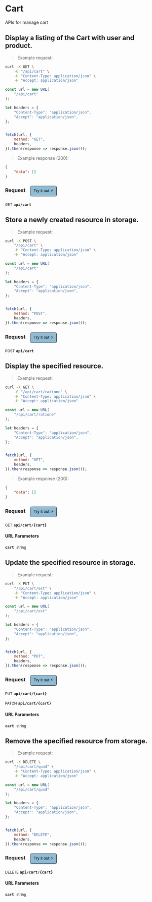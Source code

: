 # Cart

APIs for manage cart

## Display a listing of the Cart with user and product.




> Example request:

```bash
curl -X GET \
    -G "/api/cart" \
    -H "Content-Type: application/json" \
    -H "Accept: application/json"
```

```javascript
const url = new URL(
    "/api/cart"
);

let headers = {
    "Content-Type": "application/json",
    "Accept": "application/json",
};


fetch(url, {
    method: "GET",
    headers,
}).then(response => response.json());
```


> Example response (200):

```json
{
    "data": []
}
```
<div id="execution-results-GETapi-cart" hidden>
    <blockquote>Received response<span id="execution-response-status-GETapi-cart"></span>:</blockquote>
    <pre class="json"><code id="execution-response-content-GETapi-cart"></code></pre>
</div>
<div id="execution-error-GETapi-cart" hidden>
    <blockquote>Request failed with error:</blockquote>
    <pre><code id="execution-error-message-GETapi-cart"></code></pre>
</div>
<form id="form-GETapi-cart" data-method="GET" data-path="api/cart" data-authed="0" data-hasfiles="0" data-headers='{"Content-Type":"application\/json","Accept":"application\/json"}' onsubmit="event.preventDefault(); executeTryOut('GETapi-cart', this);">
<h3>
    Request&nbsp;&nbsp;&nbsp;
        <button type="button" style="background-color: #8fbcd4; padding: 5px 10px; border-radius: 5px; border-width: thin;" id="btn-tryout-GETapi-cart" onclick="tryItOut('GETapi-cart');">Try it out ⚡</button>
    <button type="button" style="background-color: #c97a7e; padding: 5px 10px; border-radius: 5px; border-width: thin;" id="btn-canceltryout-GETapi-cart" onclick="cancelTryOut('GETapi-cart');" hidden>Cancel</button>&nbsp;&nbsp;
    <button type="submit" style="background-color: #6ac174; padding: 5px 10px; border-radius: 5px; border-width: thin;" id="btn-executetryout-GETapi-cart" hidden>Send Request 💥</button>
    </h3>
<p>
<small class="badge badge-green">GET</small>
 <b><code>api/cart</code></b>
</p>
</form>


## Store a newly created resource in storage.




> Example request:

```bash
curl -X POST \
    "/api/cart" \
    -H "Content-Type: application/json" \
    -H "Accept: application/json"
```

```javascript
const url = new URL(
    "/api/cart"
);

let headers = {
    "Content-Type": "application/json",
    "Accept": "application/json",
};


fetch(url, {
    method: "POST",
    headers,
}).then(response => response.json());
```


<div id="execution-results-POSTapi-cart" hidden>
    <blockquote>Received response<span id="execution-response-status-POSTapi-cart"></span>:</blockquote>
    <pre class="json"><code id="execution-response-content-POSTapi-cart"></code></pre>
</div>
<div id="execution-error-POSTapi-cart" hidden>
    <blockquote>Request failed with error:</blockquote>
    <pre><code id="execution-error-message-POSTapi-cart"></code></pre>
</div>
<form id="form-POSTapi-cart" data-method="POST" data-path="api/cart" data-authed="0" data-hasfiles="0" data-headers='{"Content-Type":"application\/json","Accept":"application\/json"}' onsubmit="event.preventDefault(); executeTryOut('POSTapi-cart', this);">
<h3>
    Request&nbsp;&nbsp;&nbsp;
        <button type="button" style="background-color: #8fbcd4; padding: 5px 10px; border-radius: 5px; border-width: thin;" id="btn-tryout-POSTapi-cart" onclick="tryItOut('POSTapi-cart');">Try it out ⚡</button>
    <button type="button" style="background-color: #c97a7e; padding: 5px 10px; border-radius: 5px; border-width: thin;" id="btn-canceltryout-POSTapi-cart" onclick="cancelTryOut('POSTapi-cart');" hidden>Cancel</button>&nbsp;&nbsp;
    <button type="submit" style="background-color: #6ac174; padding: 5px 10px; border-radius: 5px; border-width: thin;" id="btn-executetryout-POSTapi-cart" hidden>Send Request 💥</button>
    </h3>
<p>
<small class="badge badge-black">POST</small>
 <b><code>api/cart</code></b>
</p>
</form>


## Display the specified resource.




> Example request:

```bash
curl -X GET \
    -G "/api/cart/ratione" \
    -H "Content-Type: application/json" \
    -H "Accept: application/json"
```

```javascript
const url = new URL(
    "/api/cart/ratione"
);

let headers = {
    "Content-Type": "application/json",
    "Accept": "application/json",
};


fetch(url, {
    method: "GET",
    headers,
}).then(response => response.json());
```


> Example response (200):

```json
{
    "data": []
}
```
<div id="execution-results-GETapi-cart--cart-" hidden>
    <blockquote>Received response<span id="execution-response-status-GETapi-cart--cart-"></span>:</blockquote>
    <pre class="json"><code id="execution-response-content-GETapi-cart--cart-"></code></pre>
</div>
<div id="execution-error-GETapi-cart--cart-" hidden>
    <blockquote>Request failed with error:</blockquote>
    <pre><code id="execution-error-message-GETapi-cart--cart-"></code></pre>
</div>
<form id="form-GETapi-cart--cart-" data-method="GET" data-path="api/cart/{cart}" data-authed="0" data-hasfiles="0" data-headers='{"Content-Type":"application\/json","Accept":"application\/json"}' onsubmit="event.preventDefault(); executeTryOut('GETapi-cart--cart-', this);">
<h3>
    Request&nbsp;&nbsp;&nbsp;
        <button type="button" style="background-color: #8fbcd4; padding: 5px 10px; border-radius: 5px; border-width: thin;" id="btn-tryout-GETapi-cart--cart-" onclick="tryItOut('GETapi-cart--cart-');">Try it out ⚡</button>
    <button type="button" style="background-color: #c97a7e; padding: 5px 10px; border-radius: 5px; border-width: thin;" id="btn-canceltryout-GETapi-cart--cart-" onclick="cancelTryOut('GETapi-cart--cart-');" hidden>Cancel</button>&nbsp;&nbsp;
    <button type="submit" style="background-color: #6ac174; padding: 5px 10px; border-radius: 5px; border-width: thin;" id="btn-executetryout-GETapi-cart--cart-" hidden>Send Request 💥</button>
    </h3>
<p>
<small class="badge badge-green">GET</small>
 <b><code>api/cart/{cart}</code></b>
</p>
<h4 class="fancy-heading-panel"><b>URL Parameters</b></h4>
<p>
<b><code>cart</code></b>&nbsp;&nbsp;<small>string</small>  &nbsp;
<input type="text" name="cart" data-endpoint="GETapi-cart--cart-" data-component="url" required  hidden>
<br>
</p>
</form>


## Update the specified resource in storage.




> Example request:

```bash
curl -X PUT \
    "/api/cart/est" \
    -H "Content-Type: application/json" \
    -H "Accept: application/json"
```

```javascript
const url = new URL(
    "/api/cart/est"
);

let headers = {
    "Content-Type": "application/json",
    "Accept": "application/json",
};


fetch(url, {
    method: "PUT",
    headers,
}).then(response => response.json());
```


<div id="execution-results-PUTapi-cart--cart-" hidden>
    <blockquote>Received response<span id="execution-response-status-PUTapi-cart--cart-"></span>:</blockquote>
    <pre class="json"><code id="execution-response-content-PUTapi-cart--cart-"></code></pre>
</div>
<div id="execution-error-PUTapi-cart--cart-" hidden>
    <blockquote>Request failed with error:</blockquote>
    <pre><code id="execution-error-message-PUTapi-cart--cart-"></code></pre>
</div>
<form id="form-PUTapi-cart--cart-" data-method="PUT" data-path="api/cart/{cart}" data-authed="0" data-hasfiles="0" data-headers='{"Content-Type":"application\/json","Accept":"application\/json"}' onsubmit="event.preventDefault(); executeTryOut('PUTapi-cart--cart-', this);">
<h3>
    Request&nbsp;&nbsp;&nbsp;
        <button type="button" style="background-color: #8fbcd4; padding: 5px 10px; border-radius: 5px; border-width: thin;" id="btn-tryout-PUTapi-cart--cart-" onclick="tryItOut('PUTapi-cart--cart-');">Try it out ⚡</button>
    <button type="button" style="background-color: #c97a7e; padding: 5px 10px; border-radius: 5px; border-width: thin;" id="btn-canceltryout-PUTapi-cart--cart-" onclick="cancelTryOut('PUTapi-cart--cart-');" hidden>Cancel</button>&nbsp;&nbsp;
    <button type="submit" style="background-color: #6ac174; padding: 5px 10px; border-radius: 5px; border-width: thin;" id="btn-executetryout-PUTapi-cart--cart-" hidden>Send Request 💥</button>
    </h3>
<p>
<small class="badge badge-darkblue">PUT</small>
 <b><code>api/cart/{cart}</code></b>
</p>
<p>
<small class="badge badge-purple">PATCH</small>
 <b><code>api/cart/{cart}</code></b>
</p>
<h4 class="fancy-heading-panel"><b>URL Parameters</b></h4>
<p>
<b><code>cart</code></b>&nbsp;&nbsp;<small>string</small>  &nbsp;
<input type="text" name="cart" data-endpoint="PUTapi-cart--cart-" data-component="url" required  hidden>
<br>
</p>
</form>


## Remove the specified resource from storage.




> Example request:

```bash
curl -X DELETE \
    "/api/cart/quod" \
    -H "Content-Type: application/json" \
    -H "Accept: application/json"
```

```javascript
const url = new URL(
    "/api/cart/quod"
);

let headers = {
    "Content-Type": "application/json",
    "Accept": "application/json",
};


fetch(url, {
    method: "DELETE",
    headers,
}).then(response => response.json());
```


<div id="execution-results-DELETEapi-cart--cart-" hidden>
    <blockquote>Received response<span id="execution-response-status-DELETEapi-cart--cart-"></span>:</blockquote>
    <pre class="json"><code id="execution-response-content-DELETEapi-cart--cart-"></code></pre>
</div>
<div id="execution-error-DELETEapi-cart--cart-" hidden>
    <blockquote>Request failed with error:</blockquote>
    <pre><code id="execution-error-message-DELETEapi-cart--cart-"></code></pre>
</div>
<form id="form-DELETEapi-cart--cart-" data-method="DELETE" data-path="api/cart/{cart}" data-authed="0" data-hasfiles="0" data-headers='{"Content-Type":"application\/json","Accept":"application\/json"}' onsubmit="event.preventDefault(); executeTryOut('DELETEapi-cart--cart-', this);">
<h3>
    Request&nbsp;&nbsp;&nbsp;
        <button type="button" style="background-color: #8fbcd4; padding: 5px 10px; border-radius: 5px; border-width: thin;" id="btn-tryout-DELETEapi-cart--cart-" onclick="tryItOut('DELETEapi-cart--cart-');">Try it out ⚡</button>
    <button type="button" style="background-color: #c97a7e; padding: 5px 10px; border-radius: 5px; border-width: thin;" id="btn-canceltryout-DELETEapi-cart--cart-" onclick="cancelTryOut('DELETEapi-cart--cart-');" hidden>Cancel</button>&nbsp;&nbsp;
    <button type="submit" style="background-color: #6ac174; padding: 5px 10px; border-radius: 5px; border-width: thin;" id="btn-executetryout-DELETEapi-cart--cart-" hidden>Send Request 💥</button>
    </h3>
<p>
<small class="badge badge-red">DELETE</small>
 <b><code>api/cart/{cart}</code></b>
</p>
<h4 class="fancy-heading-panel"><b>URL Parameters</b></h4>
<p>
<b><code>cart</code></b>&nbsp;&nbsp;<small>string</small>  &nbsp;
<input type="text" name="cart" data-endpoint="DELETEapi-cart--cart-" data-component="url" required  hidden>
<br>
</p>
</form>



